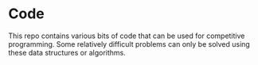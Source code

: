 # Code

This repo contains various bits of code that can be used for competitive programming. Some relatively difficult problems can only be solved using these data structures or algorithms.
